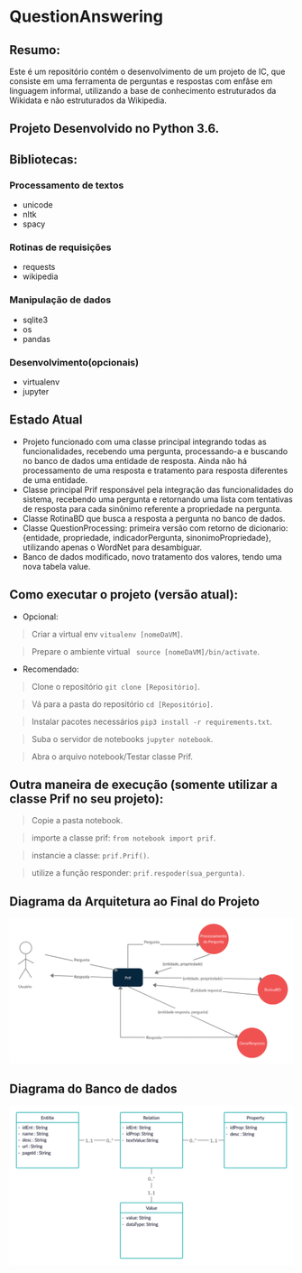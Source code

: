 # QuestionAnswering

## Resumo:
  Este é um repositório contém o desenvolvimento de um projeto de IC, que consiste em uma ferramenta de perguntas e respostas com enfâse em linguagem informal, utilizando a base de conhecimento estruturados da Wikidata e não estruturados da Wikipedia.

## Projeto Desenvolvido no Python 3.6.

## Bibliotecas:
### Processamento de textos
- unicode
- nltk
- spacy

### Rotinas de requisições
- requests
- wikipedia
### Manipulação de dados
- sqlite3
- os
- pandas
### Desenvolvimento(opcionais)
- virtualenv
- jupyter

## Estado Atual

- Projeto funcionado com uma classe principal integrando todas as funcionalidades, recebendo uma pergunta, processando-a e buscando no banco de dados uma entidade de resposta. Ainda não há processamento de uma resposta e tratamento para resposta diferentes de uma entidade.
- Classe principal Prif responsável pela integração das funcionalidades do sistema, recebendo uma pergunta e retornando uma lista com tentativas de resposta para cada sinônimo referente a propriedade na pergunta. 
- Classe RotinaBD que busca a resposta a pergunta no banco de dados.
- Classe QuestionProcessing: primeira versão com retorno de dicionario: {entidade, propriedade, indicadorPergunta, sinonimoPropriedade}, utilizando apenas o WordNet para desambiguar.
- Banco de dados modificado, novo tratamento dos valores, tendo uma nova tabela value.

## Como executar o projeto (versão atual):

- Opcional:

> Criar a virtual env ```vitualenv [nomeDaVM]```.

> Prepare o ambiente virtual ``` source [nomeDaVM]/bin/activate```.

- Recomendado:

> Clone o repositório ```git clone [Repositório]```.

> Vá para a pasta do repositório ```cd [Repositório]```.

> Instalar pacotes necessários ```pip3 install -r requirements.txt```.

> Suba o servidor de notebooks ```jupyter notebook```.

> Abra o arquivo notebook/Testar classe Prif.


## Outra maneira de execução (somente utilizar a classe Prif no seu projeto):

> Copie a pasta notebook.

> importe a classe prif: ```from notebook import prif```.

> instancie a classe: ```prif.Prif()```.

> utilize a função responder: ```prif.respoder(sua_pergunta)```.

## Diagrama da Arquitetura ao Final do Projeto 
![Screenshot](ArquiteturaDoProjeto.png)

## Diagrama do Banco de dados
![Screenshot](notebook/database/database.png)

